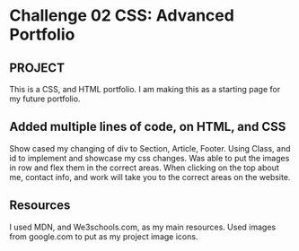# Challenge 02 CSS: Advanced Portfolio

## PROJECT
This is a CSS, and HTML portfolio. 
I am making this as a starting page for my future portfolio. 

## Added multiple lines of code, on HTML, and CSS
Show cased my changing of div to Section, Article, Footer. 
Using Class, and id to implement and showcase my css changes.
Was able to put the images in row and flex them in the correct areas. 
When clicking on the top about me, contact info, and work will take you to the correct areas on the website. 

## Resources
I used MDN, and We3schools.com, as my main resources. 
Used images from google.com to put as my project image icons. 